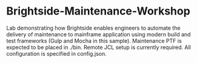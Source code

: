 # Brightside-Maintenance-Workshop
Lab demonstrating how Brightside enables engineers to automate the delivery of maintenance to mainframe application using modern build and test frameworks (Gulp and Mocha in this sample). Maintenance PTF is expected to be placed in ./bin. Remote JCL setup is currently required. All configuration is specified in config.json.

